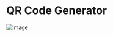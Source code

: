 # QR Code Generator
![image](https://user-images.githubusercontent.com/46015763/167827806-ce853c2d-b3bb-4166-9a1a-cffaeef1d507.png)
